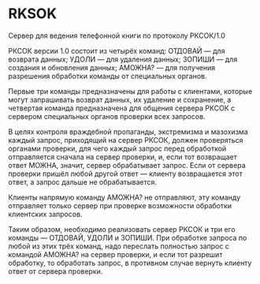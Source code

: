 # RKSOK
Сервер для ведения телефонной книги по протоколу РКСОК/1.0

РКСОК версии 1.0 состоит из четырёх команд: ОТДОВАЙ — для возврата данных; УДОЛИ — для удаления данных; ЗОПИШИ — для создания и обновления данных; АМОЖНА? — для получения разрешения обработки команды от специальных органов.

Первые три команды предназначены для работы с клиентами, которые могут запрашивать возврат данных, их удаление и сохранение, а четвертая команда предназначена для общения сервера РКСОК с сервером специальных органов проверки всех запросов.

В целях контроля враждебной пропаганды, экстремизма и мазохизма каждый запрос, приходящий на сервер РКСОК, должен проверяться органами проверки, для чего каждый запрос перед обработкой отправляется сначала на сервер проверки, и, если тот возвращает ответ МОЖНА, значит, сервер обрабатывает запрос. Если от сервера проверки пришёл любой другой ответ — клиенту возвращается этот ответ, а запрос дальше не обрабатывается.

Клиенты напрямую команду АМОЖНА? не отправляют, эту команду отправляет только сервер при проверке возможности обработки клиентских запросов.

Таким образом, необходимо реализовать сервер РКСОК и три его команды — ОТДОВАЙ, УДОЛИ и ЗОПИШИ. При обработке запроса по любой из этих трёх команд, надо переслать полностью запрос с командой АМОЖНА? на сервер проверки, и если тот разрешит обработку, то обработать запрос, в противном случае вернуть клиенту ответ от сервера проверки.
